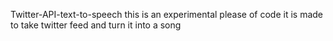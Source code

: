 Twitter-API-text-to-speech
this is an experimental please of code it is made to take twitter feed and turn it into a song
